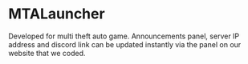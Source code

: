 # MTALauncher
Developed for multi theft auto game. Announcements panel, server IP address and discord link can be updated instantly via the panel on our website that we coded.
